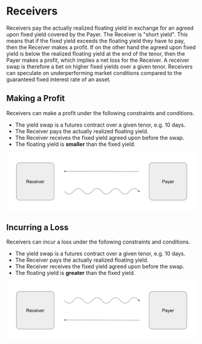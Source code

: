 # Receivers

Receivers pay the actually realized floating yield in exchange for an agreed
upon fixed yield covered by the Payer. The Receiver is "short yield". This means
that if the fixed yield exceeds the floating yield they have to pay, then the
Receiver makes a profit. If on the other hand the agreed upon fixed yield is
below the realized floating yield at the end of the tenor, then the Payer makes
a profit, which implies a net loss for the Receiver. A receiver swap is
therefore a bet on higher fixed yields over a given tenor. Receivers can
speculate on underperforming market conditions compared to the guaranteed fixed
interest rate of an asset.

## Making a Profit

Receivers can make a profit under the following constraints and conditions.

- The yield swap is a futures contract over a given tenor, e.g. 10 days.
- The Receiver pays the actually realized floating yield.
- The Receiver receives the fixed yield agreed upon before the swap.
- The floating yield is **smaller** than the fixed yield.

![Receiver Profit](image/receivers/receiver_profit.png)

## Incurring a Loss

Receivers can incur a loss under the following constraints and conditions.

- The yield swap is a futures contract over a given tenor, e.g. 10 days.
- The Receiver pays the actually realized floating yield.
- The Receiver receives the fixed yield agreed upon before the swap.
- The floating yield is **greater** than the fixed yield.

![Receiver Loss](image/receivers/receiver_loss.png)
